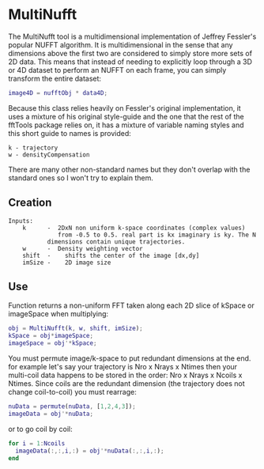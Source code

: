 # MultiNufft

The MultiNufft tool is a multidimensional implementation of Jeffrey Fessler's popular NUFFT algorithm. It is multidimensional in the sense that any dimensions above the first two are considered to simply store more sets of 2D data. This means that instead of needing to explicitly loop through a 3D or 4D dataset to perform an NUFFT on each frame, you can simply transform the entire dataset:

```matlab
image4D = nufftObj * data4D;
```

Because this class relies heavily on Fessler's original implementation, it uses a mixture of his original style-guide and the one that the rest of the fftTools package relies on, it has a mixture of variable naming styles and this short guide to names is provided:

```
k - trajectory
w - densityCompensation
```

There are many other non-standard names but they don't overlap with the standard ones so I won't try to explain them.

## Creation

```
Inputs:
	k      -  2DxN non uniform k-space coordinates (complex values)
	          from -0.5 to 0.5. real part is kx imaginary is ky. The N
           dimensions contain unique trajectories.
	w      -  Density weighting vector
	shift  - 	shifts the center of the image [dx,dy]
	imSize - 	2D image size
```

## Use

Function returns a non-uniform FFT taken along each 2D slice of kSpace or imageSpace when multiplying:

```matlab
obj = MultiNufft(k, w, shift, imSize);
kSpace = obj*imageSpace;
imageSpace = obj'*kSpace;
```

You must permute image/k-space to put redundant dimensions at the end.
for example let's say your trajectory is Nro x Nrays x Ntimes then your multi-coil data happens to be stored in the order: Nro x Nrays x Ncoils x Ntimes. Since coils are the redundant dimension (the trajectory does not change coil-to-coil) you must rearrage:

```matlab
nuData = permute(nuData, [1,2,4,3]);
imageData = obj'*nuData;
```

or to go coil by coil:

```matlab
for i = 1:Ncoils
  imageData(:,:,i,:) = obj'*nuData(:,:,i,:);
end
```
